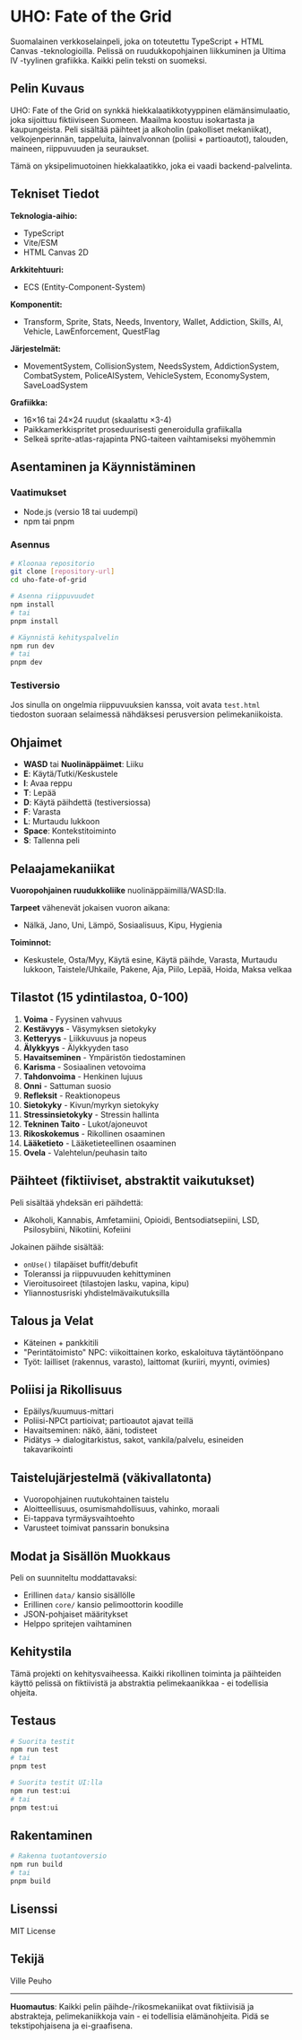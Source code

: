 # UHO: Fate of the Grid

Suomalainen verkkoselainpeli, joka on toteutettu TypeScript + HTML Canvas -teknologioilla. Pelissä on ruudukkopohjainen liikkuminen ja Ultima IV -tyylinen grafiikka. Kaikki pelin teksti on suomeksi.

## Pelin Kuvaus

UHO: Fate of the Grid on synkkä hiekkalaatikkotyyppinen elämänsimulaatio, joka sijoittuu fiktiiviseen Suomeen. Maailma koostuu isokartasta ja kaupungeista. Peli sisältää päihteet ja alkoholin (pakolliset mekaniikat), velkojenperinnän, tappeluita, lainvalvonnan (poliisi + partioautot), talouden, maineen, riippuvuuden ja seuraukset.

Tämä on yksipelimuotoinen hiekkalaatikko, joka ei vaadi backend-palvelinta.

## Tekniset Tiedot

**Teknologia-aihio:**
- TypeScript
- Vite/ESM
- HTML Canvas 2D

**Arkkitehtuuri:**
- ECS (Entity-Component-System)

**Komponentit:**
- Transform, Sprite, Stats, Needs, Inventory, Wallet, Addiction, Skills, AI, Vehicle, LawEnforcement, QuestFlag

**Järjestelmät:**
- MovementSystem, CollisionSystem, NeedsSystem, AddictionSystem, CombatSystem, PoliceAISystem, VehicleSystem, EconomySystem, SaveLoadSystem

**Grafiikka:**
- 16×16 tai 24×24 ruudut (skaalattu ×3-4)
- Paikkamerkkispritet proseduurisesti generoidulla grafiikalla
- Selkeä sprite-atlas-rajapinta PNG-taiteen vaihtamiseksi myöhemmin

## Asentaminen ja Käynnistäminen

### Vaatimukset
- Node.js (versio 18 tai uudempi)
- npm tai pnpm

### Asennus
```bash
# Kloonaa repositorio
git clone [repository-url]
cd uho-fate-of-grid

# Asenna riippuvuudet
npm install
# tai
pnpm install

# Käynnistä kehityspalvelin
npm run dev
# tai  
pnpm dev
```

### Testiversio
Jos sinulla on ongelmia riippuvuuksien kanssa, voit avata `test.html` tiedoston suoraan selaimessä nähdäksesi perusversion pelimekaniikoista.

## Ohjaimet

- **WASD** tai **Nuolinäppäimet**: Liiku
- **E**: Käytä/Tutki/Keskustele
- **I**: Avaa reppu
- **T**: Lepää
- **D**: Käytä päihdettä (testiversiossa)
- **F**: Varasta
- **L**: Murtaudu lukkoon
- **Space**: Kontekstitoiminto
- **S**: Tallenna peli

## Pelaajamekaniikat

**Vuoropohjainen ruudukkoliike** nuolinäppäimillä/WASD:lla.

**Tarpeet** vähenevät jokaisen vuoron aikana:
- Nälkä, Jano, Uni, Lämpö, Sosiaalisuus, Kipu, Hygienia

**Toiminnot:**
- Keskustele, Osta/Myy, Käytä esine, Käytä päihde, Varasta, Murtaudu lukkoon, Taistele/Uhkaile, Pakene, Aja, Piilo, Lepää, Hoida, Maksa velkaa

## Tilastot (15 ydintilastoa, 0-100)

1. **Voima** - Fyysinen vahvuus
2. **Kestävyys** - Väsymyksen sietokyky  
3. **Ketteryys** - Liikkuvuus ja nopeus
4. **Älykkyys** - Älykkyyden taso
5. **Havaitseminen** - Ympäristön tiedostaminen
6. **Karisma** - Sosiaalinen vetovoima
7. **Tahdonvoima** - Henkinen lujuus
8. **Onni** - Sattuman suosio
9. **Refleksit** - Reaktionopeus
10. **Sietokyky** - Kivun/myrkyn sietokyky
11. **Stressinsietokyky** - Stressin hallinta
12. **Tekninen Taito** - Lukot/ajoneuvot
13. **Rikoskokemus** - Rikollinen osaaminen
14. **Lääketieto** - Lääketieteellinen osaaminen
15. **Ovela** - Valehtelun/peuhasin taito

## Päihteet (fiktiiviset, abstraktit vaikutukset)

Peli sisältää yhdeksän eri päihdettä:
- Alkoholi, Kannabis, Amfetamiini, Opioidi, Bentsodiatsepiini, LSD, Psilosybiini, Nikotiini, Kofeiini

Jokainen päihde sisältää:
- `onUse()` tilapäiset buffit/debufit
- Toleranssi ja riippuvuuden kehittyminen
- Vieroitusoireet (tilastojen lasku, vapina, kipu)
- Yliannostusriski yhdistelmävaikutuksilla

## Talous ja Velat

- Käteinen + pankkitili
- "Perintätoimisto" NPC: viikoittainen korko, eskaloituva täytäntöönpano
- Työt: lailliset (rakennus, varasto), laittomat (kuriiri, myynti, ovimies)

## Poliisi ja Rikollisuus

- Epäilys/kuumuus-mittari
- Poliisi-NPCt partioivat; partioautot ajavat teillä
- Havaitseminen: näkö, ääni, todisteet
- Pidätys → dialogitarkistus, sakot, vankila/palvelu, esineiden takavarikointi

## Taistelujärjestelmä (väkivallatonta)

- Vuoropohjainen ruutukohtainen taistelu
- Aloitteellisuus, osumismahdollisuus, vahinko, moraali
- Ei-tappava tyrmäysvaihtoehto
- Varusteet toimivat panssarin bonuksina

## Modat ja Sisällön Muokkaus

Peli on suunniteltu moddattavaksi:
- Erillinen `data/` kansio sisällölle
- Erillinen `core/` kansio pelimoottorin koodille
- JSON-pohjaiset määritykset
- Helppo spritejen vaihtaminen

## Kehitystila

Tämä projekti on kehitysvaiheessa. Kaikki rikollinen toiminta ja päihteiden käyttö pelissä on fiktiivistä ja abstraktia pelimekaanikkaa - ei todellisia ohjeita.

## Testaus

```bash
# Suorita testit
npm run test
# tai
pnpm test

# Suorita testit UI:lla
npm run test:ui
# tai
pnpm test:ui
```

## Rakentaminen

```bash
# Rakenna tuotantoversio
npm run build
# tai
pnpm build
```

## Lisenssi

MIT License

## Tekijä

Ville Peuho

---

**Huomautus**: Kaikki pelin päihde-/rikosmekaniikat ovat fiktiivisiä ja abstrakteja, pelimekaniikkoja vain - ei todellisia elämänohjeita. Pidä se tekstipohjaisena ja ei-graafisena.